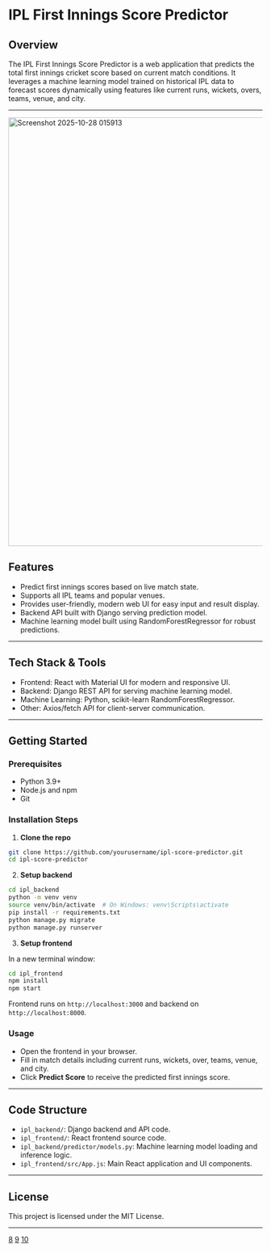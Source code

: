# IPL First Innings Score Predictor

## Overview
The IPL First Innings Score Predictor is a web application that predicts the total first innings cricket score based on current match conditions. It leverages a machine learning model trained on historical IPL data to forecast scores dynamically using features like current runs, wickets, overs, teams, venue, and city.

***

<img width="685" height="848" alt="Screenshot 2025-10-28 015913" src="https://github.com/user-attachments/assets/1cc110e6-d8c3-47e9-ab5f-eb347da49de4" />


## Features

- Predict first innings scores based on live match state.
- Supports all IPL teams and popular venues.
- Provides user-friendly, modern web UI for easy input and result display.
- Backend API built with Django serving prediction model.
- Machine learning model built using RandomForestRegressor for robust predictions.

***

## Tech Stack & Tools

- Frontend: React with Material UI for modern and responsive UI.
- Backend: Django REST API for serving machine learning model.
- Machine Learning: Python, scikit-learn RandomForestRegressor.
- Other: Axios/fetch API for client-server communication.

***

## Getting Started

### Prerequisites
- Python 3.9+
- Node.js and npm
- Git

### Installation Steps

1. **Clone the repo**

```bash
git clone https://github.com/yourusername/ipl-score-predictor.git
cd ipl-score-predictor
```

2. **Setup backend**

```bash
cd ipl_backend
python -m venv venv
source venv/bin/activate  # On Windows: venv\Scripts\activate
pip install -r requirements.txt
python manage.py migrate
python manage.py runserver
```

3. **Setup frontend**

In a new terminal window:

```bash
cd ipl_frontend
npm install
npm start
```

Frontend runs on `http://localhost:3000` and backend on `http://localhost:8000`.

### Usage

- Open the frontend in your browser.
- Fill in match details including current runs, wickets, over, teams, venue, and city.
- Click **Predict Score** to receive the predicted first innings score.

***

## Code Structure

- `ipl_backend/`: Django backend and API code.
- `ipl_frontend/`: React frontend source code.
- `ipl_backend/predictor/models.py`: Machine learning model loading and inference logic.
- `ipl_frontend/src/App.js`: Main React application and UI components.

***


## License

This project is licensed under the MIT License.

***


[8](https://bea.stollnitz.com/blog/vscode-ml-project/)
[9](https://github.com/CLAIRE-Labo/python-ml-research-template)
[10](https://www.makeareadme.com)
